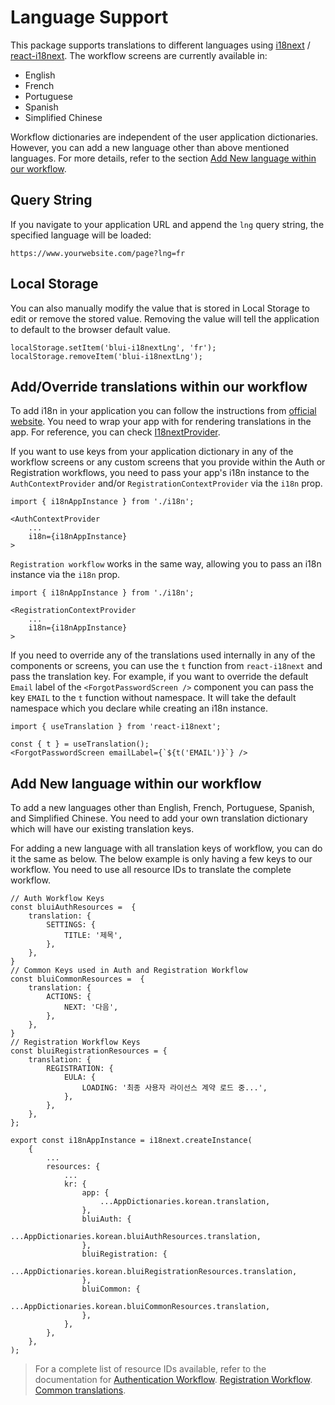 # Language Support

This package supports translations to different languages using [i18next](https://www.i18next.com/) / [react-i18next](https://github.com/i18next/react-i18next). The workflow screens are currently available in:

-   English
-   French
-   Portuguese
-   Spanish
-   Simplified Chinese

Workflow dictionaries are independent of the user application dictionaries. However, you can add a new language other than above mentioned languages. For more details, refer to the section [Add New language within our workflow](#add-new-language-within-our-workflow).

## Query String

If you navigate to your application URL and append the `lng` query string, the specified language will be loaded:

```
https://www.yourwebsite.com/page?lng=fr
```

## Local Storage

You can also manually modify the value that is stored in Local Storage to edit or remove the stored value. Removing the value will tell the application to default to the browser default value.

```tsx
localStorage.setItem('blui-i18nextLng', 'fr');
localStorage.removeItem('blui-i18nextLng');
```

## Add/Override translations within our workflow

To add i18n in your application you can follow the instructions from [official website](https://react.i18next.com/getting-started).
You need to wrap your app with <I18nextProvider/> for rendering translations in the app. For reference, you can check [I18nextProvider](https://react.i18next.com/latest/i18nextprovider).


If you want to use keys from your application dictionary in any of the workflow screens or any custom screens that you provide within the Auth or Registration workflows, you need to pass your app's i18n instance to the `AuthContextProvider` and/or `RegistrationContextProvider` via the `i18n` prop.

```tsx
import { i18nAppInstance } from './i18n';

<AuthContextProvider
    ...
    i18n={i18nAppInstance}
>
```

`Registration workflow` works in the same way, allowing you to pass an i18n instance via the `i18n` prop.

```tsx
import { i18nAppInstance } from './i18n';

<RegistrationContextProvider
    ...
    i18n={i18nAppInstance}
>
```
If you need to override any of the translations used internally in any of the components or screens, you can use the `t` function from `react-i18next` and pass the translation key.
For example, if you want to override the default `Email` label of the `<ForgotPasswordScreen />` component you can pass the key `EMAIL` to the `t` function without namespace. It will take the default namespace which you declare while creating an i18n instance.
```tsx
import { useTranslation } from 'react-i18next';

const { t } = useTranslation();
<ForgotPasswordScreen emailLabel={`${t('EMAIL')}`} />
```

## Add New language within our workflow

To add a new languages other than English, French, Portuguese, Spanish, and Simplified Chinese. You need to add your own translation dictionary which will have our existing translation keys.

For adding a new language with all translation keys of workflow, you can do it the same as below. The below example is only having a few keys to our workflow. You need to use all resource IDs to translate the complete workflow.

```tsx
// Auth Workflow Keys
const bluiAuthResources =  {
    translation: {
        SETTINGS: {
            TITLE: '제목',
        },
    },
}
// Common Keys used in Auth and Registration Workflow
const bluiCommonResources =  {
    translation: {
        ACTIONS: {
            NEXT: '다음',
        },
    },
}
// Registration Workflow Keys
const bluiRegistrationResources = {
    translation: {
        REGISTRATION: {
            EULA: {
                LOADING: '최종 사용자 라이선스 계약 로드 중...',
            },
        },
    },
};

export const i18nAppInstance = i18next.createInstance(
    {
        ...
        resources: {
            ...
            kr: {
                app: {
                    ...AppDictionaries.korean.translation,
                },
                bluiAuth: {
                    ...AppDictionaries.korean.bluiAuthResources.translation,
                },
                bluiRegistration: {
                    ...AppDictionaries.korean.bluiRegistrationResources.translation,
                },
                bluiCommon: {
                    ...AppDictionaries.korean.bluiCommonResources.translation,
                },
            },
        },
    },
);
```

> For a complete list of resource IDs available, refer to the documentation for 
[Authentication Workflow](https://github.com/etn-ccis/blui-react-workflows/tree/master/login-workflow/src/new-architecture/contexts/AuthContext/AuthDictionaries/english.ts).
[Registration Workflow](https://github.com/etn-ccis/blui-react-workflows/tree/master/login-workflow/src/new-architecture/contexts/RegistrationContext/RegistrationDictionaries/english.ts).
[Common translations](https://github.com/etn-ccis/blui-react-workflows/tree/master/login-workflow/src/new-architecture/contexts/SharedDictionaries/english.ts).